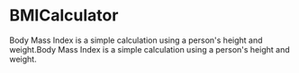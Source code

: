 # BMICalculator
 Body Mass Index is a simple calculation using a person's height and weight.Body Mass Index is a simple calculation using a person's height and weight.
